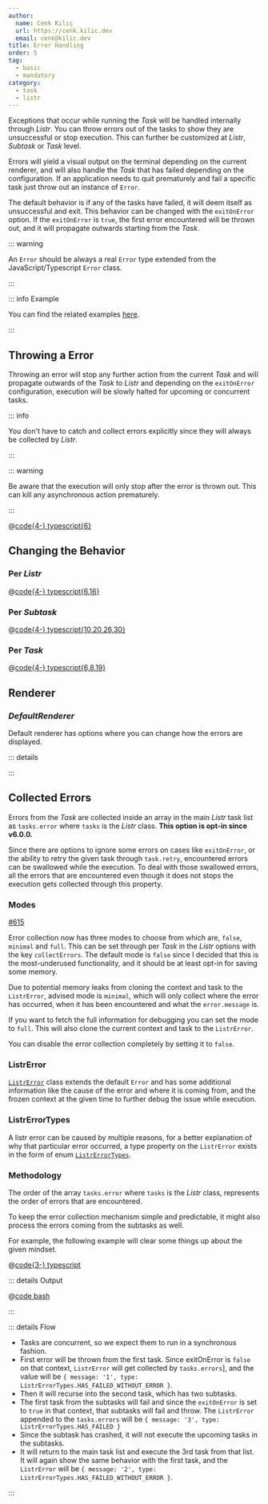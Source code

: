 ```yaml
---
author:
  name: Cenk Kılıç
  url: https://cenk.kilic.dev
  email: cenk@kilic.dev
title: Error Handling
order: 5
tag:
  - basic
  - mandatory
category:
  - task
  - listr
---
```


Exceptions that occur while running the _Task_ will be handled internally through _Listr_. You can throw errors out of the tasks to show they are unsuccessful or stop execution. This can further be customized at _Listr_, _Subtask_ or _Task_ level.

Errors will yield a visual output on the terminal depending on the current renderer, and will also handle the _Task_ that has failed depending on the configuration. If an application needs to quit prematurely and fail a specific task just throw out an instance of `Error`.

The default behavior is if any of the tasks have failed, it will deem itself as unsuccessful and exit. This behavior can be changed with the `exitOnError` option. If the `exitOnError` is `true`, the first error encountered will be thrown out, and it will propagate outwards starting from the _Task_.

<!-- more -->

::: warning

An `Error` should be always a real `Error` type extended from the JavaScript/Typescript `Error` class.

:::

::: info Example

You can find the related examples [here](https://github.com/listr2/listr2/tree/master/examples/error-handling.example.ts).

:::

## Throwing a Error

Throwing an error will stop any further action from the current _Task_ and will propagate outwards of the _Task_ to _Listr_ and depending on the `exitOnError` configuration, execution will be slowly halted for upcoming or concurrent tasks.

::: info

You don't have to catch and collect errors explicitly since they will always be collected by _Listr_.

:::

::: warning

Be aware that the execution will only stop after the error is thrown out. This can kill any asynchronous action prematurely.

:::

@[code{4-} typescript{6}](../../examples/docs/task/error-handling/basic-error.ts)

## Changing the Behavior

### Per _Listr_

@[code{4-} typescript{6,16}](../../examples/docs/task/error-handling/change-behavior-exitonerror-listr.ts)

### Per _Subtask_

@[code{4-} typescript{10,20,26,30}](../../examples/docs/task/error-handling/change-behavior-exitonerror-subtask.ts)

### Per _Task_

@[code{4-} typescript{6,8,19}](../../examples/docs/task/error-handling/change-behavior-exitonerror-task.ts)

## Renderer

### _DefaultRenderer_

Default renderer has options where you can change how the errors are displayed.

::: details

<!-- @include: ../api/interfaces/DefaultRendererOptions.md{156-186} -->

:::

## Collected Errors

Errors from the _Task_ are collected inside an array in the main _Listr_ task list as `tasks.error` where `tasks` is the _Listr_ class. **This option is opt-in since <Badge>v6.0.0</Badge>.**

Since there are options to ignore some errors on cases like `exitOnError`, or the ability to retry the given task through `task.retry`, encountered errors can be swallowed while the execution. To deal with those swallowed errors, all the errors that are encountered even though it does not stops the execution gets collected through this property.

### Modes

<Badge type="warning"><FontIcon icon="mdi:github"/><a href="https://github.com/listr2/listr2/issues/615" target="_blank">#615</a></Badge>

Error collection now has three modes to choose from which are, `false`, `minimal` and `full`. This can be set through per _Task_ in the _Listr_ options with the key `collectErrors`. The default mode is `false` since I decided that this is the most-underused functionality, and it should be at least opt-in for saving some memory.

Due to potential memory leaks from cloning the context and task to the `ListrError`, advised mode is `minimal`, which will only collect where the error has occurred, when it has been encountered and what the `error.message` is.

If you want to fetch the full information for debugging you can set the mode to `full`. This will also clone the current context and task to the `ListrError`.

You can disable the error collection completely by setting it to `false`.

### ListrError

[`ListrError`](/api/classes/ListrError.html) class extends the default `Error` and has some additional information like the cause of the error and where it is coming from, and the frozen context at the given time to further debug the issue while execution.

### ListrErrorTypes

A listr error can be caused by multiple reasons, for a better explanation of why that particular error occurred, a type property on the `ListrError` exists in the form of enum [`ListrErrorTypes`](/api/enums/ListrErrorTypes.html).

### Methodology

The order of the array `tasks.error` where `tasks` is the _Listr_ class, represents the order of errors that are encountered.

To keep the error collection mechanism simple and predictable, it might also process the errors coming from the subtasks as well.

For example, the following example will clear some things up about the given mindset.

@[code{3-} typescript](../../examples/docs/task/error-handling/collection.ts)

::: details <FontIcon icon="ph:terminal-window-duotone" /> Output

@[code bash](../../examples/docs/task/error-handling/collection.output.txt)

:::

::: details <FontIcon icon="fluent:text-description-24-filled" /> Flow

- Tasks are concurrent, so we expect them to run in a synchronous fashion.
- First error will be thrown from the first task. Since exitOnError is `false` on that context, `ListrError` will get collected by `tasks.errors`], and the value will be `{ message: '1', type: ListrErrorTypes.HAS_FAILED_WITHOUT_ERROR }`.
- Then it will recurse into the second task, which has two subtasks.
- The first task from the subtasks will fail and since the `exitOnError` is set to `true` in that context, that subtasks will fail and throw. The `ListrError` appended to the `tasks.errors` will be `{ message: '3', type: ListrErrorTypes.HAS_FAILED }`
- Since the subtask has crashed, it will not execute the upcoming tasks in the subtasks.
- It will return to the main task list and execute the 3rd task from that list. It will again show the same behavior with the first task, and the `ListrError` will be `{ message: '2', type: ListrErrorTypes.HAS_FAILED_WITHOUT_ERROR }`.

:::
